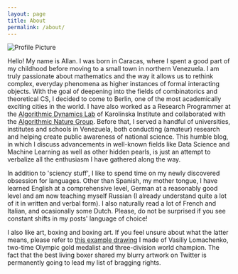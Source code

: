 ```yaml
---
layout: page
title: About
permalink: /about/
---
```


<img src="{{ site.baseurl }}/assets/me.png" title="Profile Picture" class="profile">

Hello! My name is Allan. I was born in Caracas, where I spent a good part of my childhood before moving to a small town in northern Venezuela. I am truly passionate about mathematics and the way it allows us to rethink complex, everyday phenomena as higher instances of formal interacting objects. With the goal of deepening into the fields of combinatorics and theoretical CS, I decided to come to Berlin, one of the most academically exciting cities in the world. I have also worked as a Research Programmer at the [Algorithmic Dynamics Lab](https://www.algorithmicdynamics.net/) of Karolinska Institute and collaborated with the [Algorithmic Nature Group](https://algorithmicnature.org/). Before that, I served a handful of universities, institutes and schools in Venezuela, both conducting (amateur) research and helping create public awareness of national science. This humble blog, in which I discuss advancements in well-known fields like Data Science and Machine Learning as well as other hidden pearls, is just an attempt to verbalize all the enthusiasm I have gathered along the way.

In addition to 'sciency stuff', I like to spend time on my newly discovered obsession for languages. Other than Spanish, my mother tongue, I have learned English at a comprehensive level, German at a reasonably good level and am now teaching myself Russian (I already understand quite a lot of it in written and verbal form). I also naturally read a lot of French and Italian, and ocasionally some Dutch. Please, do not be surprised if you see constant shifts in my posts' language of choice!

I also like art, boxing and boxing art. If you feel unsure about what the latter means, please refer to [this example drawing](https://twitter.com/vasyllomachenko/status/920788644377645056) I made of Vasiliy Lomachenko, two-time Olympic gold medalist and three-division world champion. The fact that the best living boxer shared my blurry artwork on Twitter is permanently going to lead my list of bragging rights.
